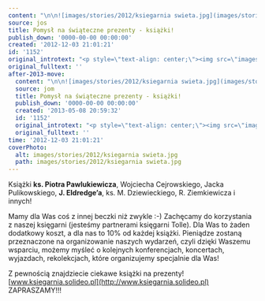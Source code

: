```yaml
---
content: "\n\n![images/stories/2012/ksiegarnia swieta.jpg](images/stories/2012/ksiegarnia swieta.jpg)\nKsiążki **ks. Piotra Pawlukiewicza**, Wojciecha Cejrowskiego, Jacka Pulikowskiego, **J. Eldredge’a**, ks. M. Dziewieckiego, R. Ziemkiewicza i innych!\n\nMamy dla Was coś z innej beczki niż zwykle :-) Zachęcamy do korzystania z naszej księgarni (jesteśmy partnerami księgarni Tolle). Dla Was to żaden dodatkowy koszt, a dla nas to 10% od każdej książki. Pieniądze zostaną przeznaczone na organizowanie naszych wydarzeń, czyli dzięki Waszemu wsparciu, możemy myśleć o kolejnych konferencjach, koncertach, wyjazdach, rekolekcjach, które organizujemy specjalnie dla Was! \n\n Z pewnością znajdziecie ciekawe książki na prezenty!\n\_\n[www.ksiegarnia.solideo.pl](http://www.ksiegarnia.solideo.pl)\n\_\nZAPRASZAMY!!!\n\_\n\n\n<!--CONTENT FROM OLD SERVER (jos before 2013): \n\n![images/stories/2012/ksiegarnia swieta.jpg](images/stories/2012/ksiegarnia swieta.jpg)\n\r\n\nKsiążki **ks. Piotra Pawlukiewicza**, Wojciecha Cejrowskiego, Jacka Pulikowskiego, **J. Eldredge’a**, ks. M. Dziewieckiego, R. Ziemkiewicza i innych!\n\nMamy dla Was coś z innej beczki niż zwykle :-) Zachęcamy do korzystania z naszej księgarni (jesteśmy partnerami księgarni Tolle). Dla Was to żaden dodatkowy koszt, a dla nas to 10% od każdej książki. Pieniądze zostaną przeznaczone na organizowanie naszych wydarzeń, czyli dzięki Waszemu wsparciu, możemy myśleć o kolejnych konferencjach, koncertach, wyjazdach, rekolekcjach, które organizujemy specjalnie dla Was! \n\n Z pewnością znajdziecie ciekawe książki na prezenty!\n\r\n\n\_\n\r\n\n[www.ksiegarnia.solideo.pl](http://www.ksiegarnia.solideo.pl)\n\r\n\n\_\n\r\n\nZAPRASZAMY!!!\n\r\n\n\_\n\n-->"
source: jos
title: Pomysł na świąteczne prezenty - książki!
publish_down: '0000-00-00 00:00:00'
created: '2012-12-03 21:01:21'
id: '1152'
original_introtext: "<p style=\"text-align: center;\"><img src=\"images/stories/2012/ksiegarnia swieta.jpg\" style=\"margin-bottom: 10px; vertical-align: middle;\" /></p>\r\n<p>Książki <strong>ks. Piotra Pawlukiewicza</strong>, Wojciecha Cejrowskiego, Jacka Pulikowskiego, <strong>J. Eldredge’a</strong>, ks. M. Dziewieckiego, R. Ziemkiewicza i innych!<br /><br />Mamy dla Was coś z innej beczki niż zwykle :-) Zachęcamy do korzystania z naszej księgarni (jesteśmy partnerami księgarni Tolle). Dla Was to żaden dodatkowy koszt, a dla nas to 10% od każdej książki. Pieniądze zostaną przeznaczone na organizowanie naszych wydarzeń, czyli dzięki Waszemu wsparciu, możemy myśleć o kolejnych konferencjach, koncertach, wyjazdach, rekolekcjach, które organizujemy specjalnie dla Was! <br /><br /> Z pewnością znajdziecie ciekawe książki na prezenty!</p>\r\n<p>\_</p>\r\n<p><a href=\"http://www.ksiegarnia.solideo.pl\">www.ksiegarnia.solideo.pl</a></p>\r\n<p>\_</p>\r\n<p>ZAPRASZAMY!!!</p>\r\n<p>\_</p>"
original_fulltext: ''
after-2013-move:
  content: "\n\n![images/stories/2012/ksiegarnia swieta.jpg](images/stories/2012/ksiegarnia swieta.jpg)\nKsiążki **ks. Piotra Pawlukiewicza**, Wojciecha Cejrowskiego, Jacka Pulikowskiego, **J. Eldredge’a**, ks. M. Dziewieckiego, R. Ziemkiewicza i innych!\n\nMamy dla Was coś z innej beczki niż zwykle :-) Zachęcamy do korzystania z naszej księgarni (jesteśmy partnerami księgarni Tolle). Dla Was to żaden dodatkowy koszt, a dla nas to 10% od każdej książki. Pieniądze zostaną przeznaczone na organizowanie naszych wydarzeń, czyli dzięki Waszemu wsparciu, możemy myśleć o kolejnych konferencjach, koncertach, wyjazdach, rekolekcjach, które organizujemy specjalnie dla Was! \n\n Z pewnością znajdziecie ciekawe książki na prezenty!\n\_\n[www.ksiegarnia.solideo.pl](http://www.ksiegarnia.solideo.pl)\n\_\nZAPRASZAMY!!!\n\_\n"
  source: jom
  title: Pomysł na świąteczne prezenty - książki!
  publish_down: '0000-00-00 00:00:00'
  created: '2013-05-08 20:59:32'
  id: '1152'
  original_introtext: "<p style=\"text-align: center;\"><img src=\"images/stories/2012/ksiegarnia swieta.jpg\" style=\"margin-bottom: 10px; vertical-align: middle;\" /></p>\n<p>Książki <strong>ks. Piotra Pawlukiewicza</strong>, Wojciecha Cejrowskiego, Jacka Pulikowskiego, <strong>J. Eldredge’a</strong>, ks. M. Dziewieckiego, R. Ziemkiewicza i innych!<br /><br />Mamy dla Was coś z innej beczki niż zwykle :-) Zachęcamy do korzystania z naszej księgarni (jesteśmy partnerami księgarni Tolle). Dla Was to żaden dodatkowy koszt, a dla nas to 10% od każdej książki. Pieniądze zostaną przeznaczone na organizowanie naszych wydarzeń, czyli dzięki Waszemu wsparciu, możemy myśleć o kolejnych konferencjach, koncertach, wyjazdach, rekolekcjach, które organizujemy specjalnie dla Was! <br /><br /> Z pewnością znajdziecie ciekawe książki na prezenty!</p>\n<p>\_</p>\n<p><a href=\"http://www.ksiegarnia.solideo.pl\">www.ksiegarnia.solideo.pl</a></p>\n<p>\_</p>\n<p>ZAPRASZAMY!!!</p>\n<p>\_</p>"
  original_fulltext: ''
time: '2012-12-03 21:01:21'
coverPhoto:
  alt: images/stories/2012/ksiegarnia swieta.jpg
  path: images/stories/2012/ksiegarnia swieta.jpg
---
```

Książki **ks. Piotra Pawlukiewicza**, Wojciecha Cejrowskiego, Jacka Pulikowskiego, **J. Eldredge’a**, ks. M. Dziewieckiego, R. Ziemkiewicza i innych!

Mamy dla Was coś z innej beczki niż zwykle :-) Zachęcamy do korzystania z naszej księgarni (jesteśmy partnerami księgarni Tolle). Dla Was to żaden dodatkowy koszt, a dla nas to 10% od każdej książki. Pieniądze zostaną przeznaczone na organizowanie naszych wydarzeń, czyli dzięki Waszemu wsparciu, możemy myśleć o kolejnych konferencjach, koncertach, wyjazdach, rekolekcjach, które organizujemy specjalnie dla Was! 

 Z pewnością znajdziecie ciekawe książki na prezenty!
 
[www.ksiegarnia.solideo.pl](http://www.ksiegarnia.solideo.pl)
 
ZAPRASZAMY!!!
 


<!--CONTENT FROM OLD SERVER (jos before 2013): 




Książki **ks. Piotra Pawlukiewicza**, Wojciecha Cejrowskiego, Jacka Pulikowskiego, **J. Eldredge’a**, ks. M. Dziewieckiego, R. Ziemkiewicza i innych!

Mamy dla Was coś z innej beczki niż zwykle :-) Zachęcamy do korzystania z naszej księgarni (jesteśmy partnerami księgarni Tolle). Dla Was to żaden dodatkowy koszt, a dla nas to 10% od każdej książki. Pieniądze zostaną przeznaczone na organizowanie naszych wydarzeń, czyli dzięki Waszemu wsparciu, możemy myśleć o kolejnych konferencjach, koncertach, wyjazdach, rekolekcjach, które organizujemy specjalnie dla Was! 

 Z pewnością znajdziecie ciekawe książki na prezenty!


 


[www.ksiegarnia.solideo.pl](http://www.ksiegarnia.solideo.pl)


 


ZAPRASZAMY!!!


 

-->

<!--{{json:{"created_date":"2012-12-03 21:01:21","publish_down":"0000-00-00 00:00:00","id":"1152"}}}-->